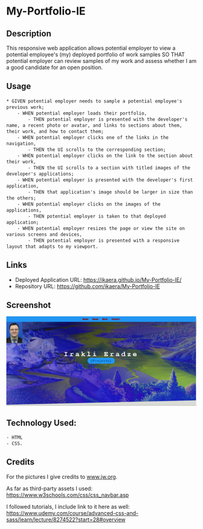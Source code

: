 # My-Portfolio-IE

## Description 

This responsive web application allows potential employer
to view a potential employee's (my) deployed portfolio of work samples
SO THAT potential employer can review samples of my work and assess whether I am a good candidate for an open position.

## Usage

    * GIVEN potential employer needs to sample a potential employee's previous work;
        - WHEN potential employer loads their portfolio,
            - THEN potential employer is presented with the developer's name, a recent photo or avatar, and links to sections about them, their work, and how to contact them;
        - WHEN potential employer clicks one of the links in the navigation,
            - THEN the UI scrolls to the corresponding section;
        - WHEN potential employer clicks on the link to the section about their work,
            - THEN the UI scrolls to a section with titled images of the developer's applications;
        - WHEN potential employer is presented with the developer's first application,
            - THEN that application's image should be larger in size than the others;
        - WHEN potential employer clicks on the images of the applications,
            - THEN potential employer is taken to that deployed application;
        - WHEN potential employer resizes the page or view the site on various screens and devices,
            - THEN potential employer is presented with a responsive layout that adapts to my viewport.

## Links 
- Deployed Application URL:
https://ikaera.github.io/My-Portfolio-IE/
- Repository URL:
https://github.com/ikaera/My-Portfolio-IE

## Screenshot 

![](./assest/images/Screenshot.png)


## Technology Used:
    - HTML
    - CSS. 
    

## Credits 

For the pictures I give credits to www.jw.org.

As far as third-party assets I used:
https://www.w3schools.com/css/css_navbar.asp

I followed tutorials, I include link to it here as well:
https://www.udemy.com/course/advanced-css-and-sass/learn/lecture/8274522?start=28#overview



<!-- Provide a short description explaining the what, why, and how of your project. Use the following questions as a guide:

- What was your motivation?
- Why did you build this project? (Note: the answer is not "Because it was a homework assignment.")
- What problem does it solve?
- What did you learn? -->

<!-- ## Table of Contents (Optional) (n/a)

If your README is long, add a table of contents to make it easy for users to find what they need.

- [Installation](#installation)
- [Usage](#usage)
- [Credits](#credits)
- [License](#license)

## Installation (n/a)

What are the steps required to install your project? Provide a step-by-step description of how to get the development environment running.

## Usage (n/a)

Provide instructions and examples for use. Include screenshots as needed.

To add a screenshot, create an `assets/images` folder in your repository and upload your screenshot to it. Then, using the relative filepath, add it to your README using the following syntax:

    ```md
    ![alt text](assets/images/screenshot.png)
    ```

## Credits 

For the pictures I give credits to www.jw.org.

List your collaborators, if any, with links to their GitHub profiles.

If you used any third-party assets that require attribution, list the creators with links to their primary web presence in this section:
https://www.w3schools.com/css/css_navbar.asp

I followed tutorials, I include links to those here as well:
https://www.udemy.com/course/advanced-css-and-sass/learn/lecture/8274522?start=28#overview

## License (n/a)

The last section of a high-quality README file is the license. This lets other developers know what they can and cannot do with your project. If you need help choosing a license, refer to [https://choosealicense.com/](https://choosealicense.com/).

---

🏆 The previous sections are the bare minimum, and your project will ultimately determine the content of this document. You might also want to consider adding the following sections.

## Badges (n/a)

![bad math](https://img.shields.io/github/languages/top/lernantino/badmath)

Badges aren't necessary, per se, but they demonstrate street cred. Badges let other developers know that you know what you're doing. Check out the badges hosted by [shields.io](https://shields.io/). You may not understand what they all represent now, but you will in time.

## Features (n/a)

If your project has a lot of features, list them here.

## How to Contribute (n/a)

If you created an application or package and would like other developers to contribute it, you can include guidelines for how to do so. The [Contributor Covenant](https://www.contributor-covenant.org/) is an industry standard, but you can always write your own if you'd prefer.

## Tests (n/a)

Go the extra mile and write tests for your application. Then provide examples on how to run them here. -->